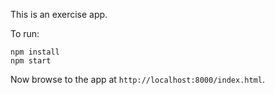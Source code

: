 
This is an exercise app.

To run:


```
npm install
npm start
```

Now browse to the app at `http://localhost:8000/index.html`.